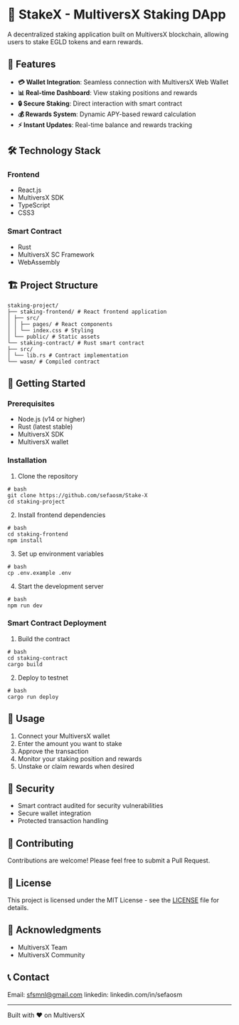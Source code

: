 # 🌟 StakeX - MultiversX Staking DApp

A decentralized staking application built on MultiversX blockchain, allowing users to stake EGLD tokens and earn rewards.

## 🚀 Features

- **💳 Wallet Integration**: Seamless connection with MultiversX Web Wallet
- **📊 Real-time Dashboard**: View staking positions and rewards
- **🔒 Secure Staking**: Direct interaction with smart contract
- **💰 Rewards System**: Dynamic APY-based reward calculation
- **⚡ Instant Updates**: Real-time balance and rewards tracking

## 🛠 Technology Stack

### Frontend
- React.js
- MultiversX SDK
- TypeScript
- CSS3

### Smart Contract
- Rust
- MultiversX SC Framework
- WebAssembly

## 🏗 Project Structure
```
staking-project/
├── staking-frontend/ # React frontend application
│ ├── src/
│ │ ├── pages/ # React components
│ │ └── index.css # Styling
│ └── public/ # Static assets
└── staking-contract/ # Rust smart contract
├── src/
│ └── lib.rs # Contract implementation
└── wasm/ # Compiled contract
```
## 🚦 Getting Started

### Prerequisites
- Node.js (v14 or higher)
- Rust (latest stable)
- MultiversX SDK
- MultiversX wallet

### Installation

1. Clone the repository
```
# bash
git clone https://github.com/sefaosm/Stake-X
cd staking-project
```
2. Install frontend dependencies
```
# bash
cd staking-frontend
npm install
```
3. Set up environment variables
```
# bash
cp .env.example .env
```
4. Start the development server
```
# bash
npm run dev
```
### Smart Contract Deployment

1. Build the contract
```
# bash
cd staking-contract
cargo build
```
2. Deploy to testnet
```
# bash
cargo run deploy
```
## 🎯 Usage

1. Connect your MultiversX wallet
2. Enter the amount you want to stake
3. Approve the transaction
4. Monitor your staking position and rewards
5. Unstake or claim rewards when desired

## 🔐 Security

- Smart contract audited for security vulnerabilities
- Secure wallet integration
- Protected transaction handling

## 🤝 Contributing

Contributions are welcome! Please feel free to submit a Pull Request.

## 📄 License

This project is licensed under the MIT License - see the [LICENSE](LICENSE) file for details.

## 🙏 Acknowledgments

- MultiversX Team
- MultiversX Community

## 📞 Contact

Email: sfsmnl@gmail.com
linkedin: linkedin.com/in/sefaosm

---
Built with ❤️ on MultiversX
